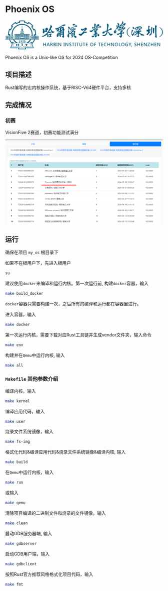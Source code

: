 # Phoenix OS

![哈工大深圳](docs/image/哈工大深圳.jpg)

Phoenix OS is a Unix-like OS for 2024 OS-Competition

## 项目描述

Rust编写的宏内核操作系统，基于RISC-V64硬件平台，支持多核

## 完成情况

### 初赛

VisionFive 2赛道，初赛功能测试满分

![priliminary_contest_result](docs/image/primary_contest_rank.png)

## 运行

确保在项目 `my_os` 根目录下

如果不在根用户下，先进入根用户

```sh
su
```

建议使用`docker`来编译和运行内核。第一次运行前, 构建`docker`容器，输入

```sh
make build_docker
```

`docker`容器只需要构建一次，之后所有的编译和运行都在容器里进行。

进入容器，输入

```sh
make docker
```

第一次运行内核，需要下载对应Rust工具链并生成vendor文件夹，输入命令

```sh
make env
```

构建并在`Qemu`中运行内核, 输入

```sh
make all
```

### `Makefile` 其他参数介绍

编译内核，输入

```sh
make kernel
```

编译应用代码，输入

```sh
make user
```

烧录文件系统镜像，输入

```sh
make fs-img
```

格式化代码&编译应用代码&烧录文件系统镜像&编译内核, 输入

```sh
make build
```

在`Qemu`中运行内核，输入

```sh
make run
```

或输入

```sh
make qemu
```

清除项目编译的二进制文件和烧录的文件镜像，输入

```sh
make clean
```

启动GDB服务器端, 输入

```sh
make gdbserver
```

启动GDB用户端，输入

```sh
make gdbclient
```

按照Rust官方推荐风格格式化项目代码，输入

```sh
make fmt
```

